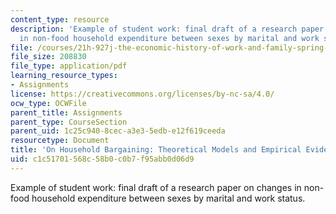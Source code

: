 ```yaml
---
content_type: resource
description: 'Example of student work: final draft of a research paper on changes
  in non-food household expenditure between sexes by marital and work status.'
file: /courses/21h-927j-the-economic-history-of-work-and-family-spring-2005/c1c51701568c58b0c0b7f95abb0d06d9_MIT21H_927JS05_finlpap2aony.pdf
file_size: 208830
file_type: application/pdf
learning_resource_types:
- Assignments
license: https://creativecommons.org/licenses/by-nc-sa/4.0/
ocw_type: OCWFile
parent_title: Assignments
parent_type: CourseSection
parent_uid: 1c25c940-8cec-a3e3-5edb-e12f619ceeda
resourcetype: Document
title: 'On Household Bargaining: Theoretical Models and Empirical Evidence '
uid: c1c51701-568c-58b0-c0b7-f95abb0d06d9
---
```

Example of student work: final draft of a research paper on changes in non-food household expenditure between sexes by marital and work status.